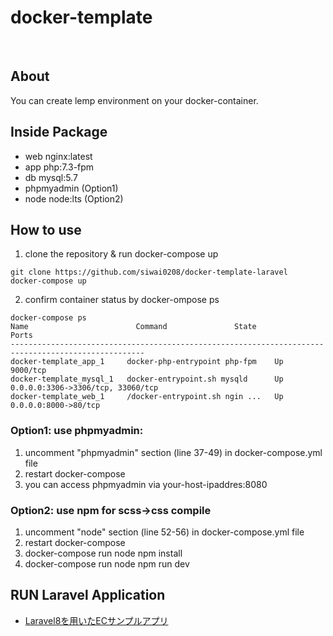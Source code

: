# **docker-template** 

<br>

## **About**
You can create lemp environment on your docker-container.

## **Inside Package**
 * web nginx:latest
 * app php:7.3-fpm
 * db  mysql:5.7
 * phpmyadmin (Option1)
 * node node:lts (Option2)

## **How to use**

1. clone the repository & run docker-compose up

```
git clone https://github.com/siwai0208/docker-template-laravel
docker-compose up
```

2. confirm container status by docker-ompose ps
```
docker-compose ps
Name                        Command               State                 Ports              
----------------------------------------------------------------------------------------------------
docker-template_app_1     docker-php-entrypoint php-fpm    Up      9000/tcp                         
docker-template_mysql_1   docker-entrypoint.sh mysqld      Up      0.0.0.0:3306->3306/tcp, 33060/tcp
docker-template_web_1     /docker-entrypoint.sh ngin ...   Up      0.0.0.0:8000->80/tcp    
```

### **Option1: use phpmyadmin**:
 
 1. uncomment "phpmyadmin" section (line 37-49) in docker-compose.yml file
 2. restart docker-compose
 3. you can access phpmyadmin via your-host-ipaddres:8080

### **Option2: use npm for scss->css compile**

 1. uncomment "node" section (line 52-56) in docker-compose.yml file
 2. restart docker-compose
 3. docker-compose run node npm install
 4. docker-compose run node npm run dev

## **RUN Laravel Application**

 - [Laravel8を用いたECサンプルアプリ](https://github.com/siwai0208/food-app)